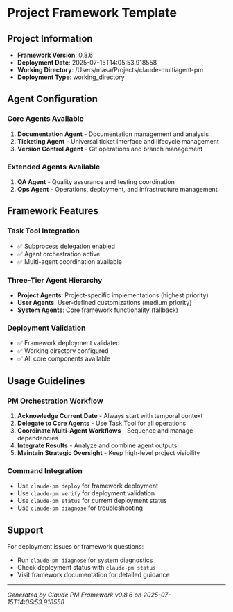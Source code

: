 # Project Framework Template

## Project Information
- **Framework Version**: 0.8.6
- **Deployment Date**: 2025-07-15T14:05:53.918558
- **Working Directory**: /Users/masa/Projects/claude-multiagent-pm
- **Deployment Type**: working_directory

## Agent Configuration

### Core Agents Available
1. **Documentation Agent** - Documentation management and analysis
2. **Ticketing Agent** - Universal ticket interface and lifecycle management  
3. **Version Control Agent** - Git operations and branch management

### Extended Agents Available
1. **QA Agent** - Quality assurance and testing coordination
2. **Ops Agent** - Operations, deployment, and infrastructure management

## Framework Features

### Task Tool Integration
- ✅ Subprocess delegation enabled
- ✅ Agent orchestration active
- ✅ Multi-agent coordination available

### Three-Tier Agent Hierarchy
- **Project Agents**: Project-specific implementations (highest priority)
- **User Agents**: User-defined customizations (medium priority)  
- **System Agents**: Core framework functionality (fallback)

### Deployment Validation
- ✅ Framework deployment validated
- ✅ Working directory configured
- ✅ All core components available

## Usage Guidelines

### PM Orchestration Workflow
1. **Acknowledge Current Date** - Always start with temporal context
2. **Delegate to Core Agents** - Use Task Tool for all operations
3. **Coordinate Multi-Agent Workflows** - Sequence and manage dependencies
4. **Integrate Results** - Analyze and combine agent outputs
5. **Maintain Strategic Oversight** - Keep high-level project visibility

### Command Integration
- Use `claude-pm deploy` for framework deployment
- Use `claude-pm verify` for deployment validation
- Use `claude-pm status` for current deployment status
- Use `claude-pm diagnose` for troubleshooting

## Support

For deployment issues or framework questions:
- Run `claude-pm diagnose` for system diagnostics
- Check deployment status with `claude-pm status`
- Visit framework documentation for detailed guidance

---
*Generated by Claude PM Framework v0.8.6 on 2025-07-15T14:05:53.918558*